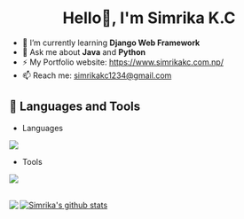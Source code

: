 <h1 align="center">Hello👋, I'm Simrika K.C </h1>


- 🌱 I’m currently learning <strong>Django Web Framework</strong>
- 💬 Ask me about <strong>Java</strong> and <strong>Python</strong>
- ⚡ My Portfolio website: https://www.simrikakc.com.np/
- 📫 Reach me: simrikakc1234@gmail.com

## 🔗  Languages and Tools
- Languages
<p align="left">
  <a href="https://skillicons.dev">
    <img src="https://skillicons.dev/icons?i=html,css,java,mysql,python,django"/>
  </a>
</p>

- Tools
<p align="left">
  <a href="https://skillicons.dev">
    <img src="https://skillicons.dev/icons?i=git,figma,vscode,eclipse" />
  </a>
</p>
<br/>
  
  <a href="https://github.com/simrika-kc">
  <img align="left" src="https://github-readme-stats.vercel.app/api/top-langs/?username=simrika-kc&theme=tokyonight" />
  </a>

<a href="https://github.com/simrika-kc">
 <img align="center" src="https://github-readme-stats.vercel.app/api?username=simrika-kc&show_icons=true&theme=tokyonight&line_height=27" alt="Simrika's github stats"/>
</a>

<br/>
<br/>
<br/>
<br/>
<br/>

